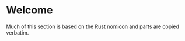 # Welcome

Much of this section is based on the Rust
[nomicon](https://doc.rust-lang.org/nomicon/ffi.html) and parts are copied
verbatim.
